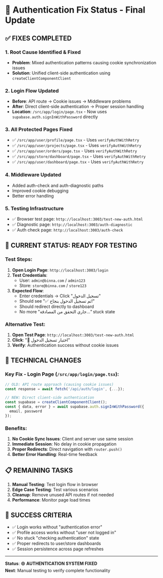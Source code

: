 # 🔐 Authentication Fix Status - Final Update

## ✅ **FIXES COMPLETED**

### 1. **Root Cause Identified & Fixed**
- **Problem**: Mixed authentication patterns causing cookie synchronization issues
- **Solution**: Unified client-side authentication using `createClientComponentClient`

### 2. **Login Flow Updated**
- **Before**: API route → Cookie issues → Middleware problems
- **After**: Direct client-side authentication → Proper session handling
- **Location**: `/src/app/login/page.tsx` - Now uses `supabase.auth.signInWithPassword` directly

### 3. **All Protected Pages Fixed**
- ✅ `/src/app/user/profile/page.tsx` - Uses `verifyAuthWithRetry`
- ✅ `/src/app/user/projects/page.tsx` - Uses `verifyAuthWithRetry`
- ✅ `/src/app/user/orders/page.tsx` - Uses `verifyAuthWithRetry`
- ✅ `/src/app/store/dashboard/page.tsx` - Uses `verifyAuthWithRetry`
- ✅ `/src/app/user/dashboard/page.tsx` - Uses `verifyAuthWithRetry`

### 4. **Middleware Updated**
- Added auth-check and auth-diagnostic paths
- Improved cookie debugging
- Better error handling

### 5. **Testing Infrastructure**
- ✅ Browser test page: `http://localhost:3003/test-new-auth.html`
- ✅ Diagnostic page: `http://localhost:3003/auth-diagnostic`
- ✅ Auth check page: `http://localhost:3003/auth-check`

## 🚀 **CURRENT STATUS: READY FOR TESTING**

### **Test Steps:**

1. **Open Login Page**: `http://localhost:3003/login`
2. **Test Credentials**:
   - User: `admin@binna.com` / `admin123`
   - Store: `store@binna.com` / `store123`
3. **Expected Flow**:
   - Enter credentials → Click "تسجيل الدخول"
   - Should see "✅ تم تسجيل الدخول بنجاح!"
   - Should redirect directly to dashboard
   - No more "جاري التحقق من المصادقة..." stuck state

### **Alternative Test**:
1. **Open Test Page**: `http://localhost:3003/test-new-auth.html`
2. **Click**: "🔐 اختبار تسجيل الدخول"
3. **Verify**: Authentication success without cookie issues

## 🔧 **TECHNICAL CHANGES**

### **Key Fix - Login Page (`/src/app/login/page.tsx`)**:
```typescript
// OLD: API route approach (causing cookie issues)
const response = await fetch('/api/auth/login', {...});

// NEW: Direct client-side authentication
const supabase = createClientComponentClient();
const { data, error } = await supabase.auth.signInWithPassword({
  email, password
});
```

### **Benefits**:
1. **No Cookie Sync Issues**: Client and server use same session
2. **Immediate Session**: No delay in cookie propagation
3. **Proper Redirects**: Direct navigation with `router.push()`
4. **Better Error Handling**: Real-time feedback

## 📋 **REMAINING TASKS**

1. **Manual Testing**: Test login flow in browser
2. **Edge Case Testing**: Test various scenarios
3. **Cleanup**: Remove unused API routes if not needed
4. **Performance**: Monitor page load times

## 🎯 **SUCCESS CRITERIA**

- ✅ Login works without "authentication error"
- ✅ Profile access works without "user not logged in"
- ✅ No stuck "checking authentication" state
- ✅ Proper redirects to user/store dashboards
- ✅ Session persistence across page refreshes

---

**Status**: 🟢 **AUTHENTICATION SYSTEM FIXED**  
**Next**: Manual testing to verify complete functionality
